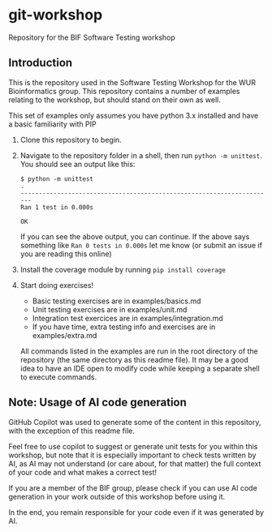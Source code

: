 # git-workshop

Repository for the BIF Software Testing workshop

## Introduction

This is the repository used in the Software Testing Workshop for the WUR Bioinformatics group. This repository contains a number of examples relating to the workshop, but should stand on their own as well.

This set of examples only assumes you have python 3.x installed and have a basic familiarity with PIP

1. Clone this repository to begin. 
2. Navigate to the repository folder in a shell, then run `python -m unittest`.
    You should see an output like this:

    ```
    $ python -m unittest
    .
    ----------------------------------------------------------------------
    Ran 1 test in 0.000s

    OK
    ```

    If you can see the above output, you can continue.
    If the above says something like `Ran 0 tests in 0.000s` let me know (or submit an issue if you are reading this online)

3. Install the coverage module by running `pip install coverage`
4. Start doing exercises! 

    - Basic testing exercises are in examples/basics.md
    - Unit testing exercises are in examples/unit.md
    - Integration test exercices are in examples/integration.md
    - If you have time, extra testing info and exercises are in examples/extra.md

    All commands listed in the examples are run in the root directory of the repository (the same directory as this readme file).
    It may be a good idea to have an IDE open to modify code while keeping a separate shell to execute commands.


## Note: Usage of AI code generation

GitHub Copilot was used to generate some of the content in this repository, with the exception of this readme file.

Feel free to use copilot to suggest or generate unit tests for you within this workshop, but note that it is especially important to check tests written by AI, as AI may not understand (or care about, for that matter) the full context of your code and what makes a correct test!

If you are a member of the BIF group, please check if you can use AI code generation in your work outside of this workshop before using it.

In the end, you remain responsible for your code even if it was generated by AI.
